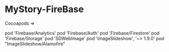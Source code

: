 # MyStory-FireBase
 Cocoapods  =>
 
pod 'Firebase/Analytics'
pod 'Firebase/Auth'
pod 'Firebase/Firestore'
pod 'Firebase/Storage'
pod 'SDWebImage'
pod 'ImageSlideshow', '~> 1.9.0'
pod "ImageSlideshow/Alamofire"



